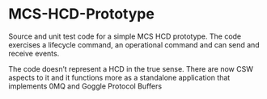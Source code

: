 # MCS-HCD-Prototype
Source and unit test code for a simple MCS HCD prototype. The code exercises a lifecycle command, an operational command and can send and receive events.

The code doesn’t represent a HCD in the true sense. There are now CSW aspects to it and it functions more as a standalone application that implements 0MQ and Goggle Protocol Buffers

